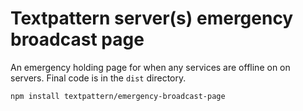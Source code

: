 # Textpattern server(s) emergency broadcast page

An emergency holding page for when any services are offline on on servers. Final code is in the `dist` directory.

```
npm install textpattern/emergency-broadcast-page
```
